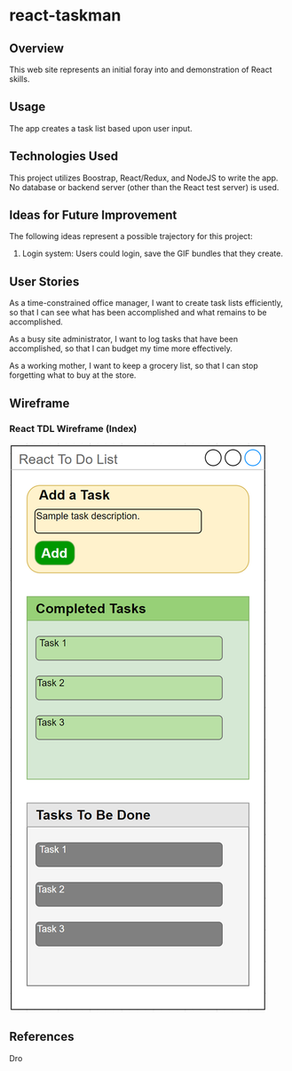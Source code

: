 # react-taskman

## Overview

This web site represents an initial foray into and demonstration of React skills.

## Usage

The app creates a task list based upon user input.

## Technologies Used

This project utilizes Boostrap, React/Redux, and NodeJS to write the app. No database or backend server (other than the React test server) is used.

## Ideas for Future Improvement

The following ideas represent a possible trajectory for this project:

1. Login system: Users could login, save the GIF bundles that they create.

## User Stories

As a time-constrained office manager, I want to create task lists efficiently, so that I can see what has been accomplished and what remains to be accomplished.

As a busy site administrator, I want to log tasks that have been accomplished, so that I can budget my time more effectively.

As a working mother, I want to keep a grocery list, so that I can stop forgetting what to buy at the store.

## Wireframe

### React TDL Wireframe (Index)

![React TDL Wireframe](https://github.com/stoneneedle/react-tdl1/blob/main/src/img/Project3ReactTDLWireframe.png?raw=true "React TDL Index Site Wireframe")

## References

Dro
